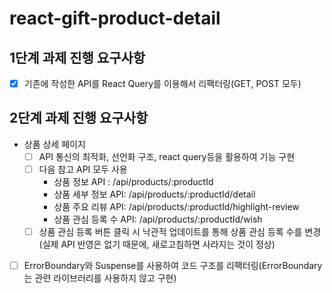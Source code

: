# react-gift-product-detail

## 1단계 과제 진행 요구사항

- [x] 기존에 작성한 API를 React Query를 이용해서 리팩터링(GET, POST 모두)

## 2단계 과제 진행 요구사항

- 상품 상세 페이지
  - [ ] API 통신의 최적화, 선언화 구조, react query등을 활용하여 기능 구현
  - [ ] 다음 참고 API 모두 사용
    - 상품 정보 API : /api/products/:productId
    - 상품 세부 정보 API: /api/products/:productId/detail
    - 상품 주요 리뷰 API: /api/products/:productId/highlight-review
    - 상품 관심 등록 수 API: /api/products/:productId/wish
  - [ ] 상품 관심 등록 버튼 클릭 시 낙관적 업데이트를 통해 상품 관심 등록 수를 변경(실제 API 반영은 없기 때문에, 새로고침하면 사라지는 것이 정상)
- [ ] ErrorBoundary와 Suspense를 사용하여 코드 구조를 리팩터링(ErrorBoundary는 관련 라이브러리를 사용하지 않고 구현)
